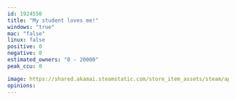 ```yaml
---
id: 1924550
title: "My student loves me!"
windows: "true"
mac: "false"
linux: false
positive: 0
negative: 0
estimated_owners: "0 - 20000"
peak_ccu: 0

image: https://shared.akamai.steamstatic.com/store_item_assets/steam/apps/1924550/header.jpg?t=1664299671
opinions:
---
```


